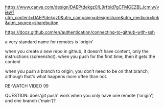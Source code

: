 https://www.canva.com/design/DAEPtdekgz0/L9rfbid7gCFMGEZBLJcmlw/view?utm_content=DAEPtdekgz0&utm_campaign=designshare&utm_medium=link&utm_source=sharebutton

https://docs.github.com/en/authentication/connecting-to-github-with-ssh

a very standard name for remotes is 'origin'

when you create a new repo in github, it doesn't have content, only the instructions (screenshot). when you push for the first time, then it gets the content

when you push a branch to origin, you don't need to be on that branch, although that's what happens more often than not.

RE-WATCH VIDEO 99

QUESTION:
does'git push' work when you only have one remote ('origin') and one branch ('main')?

